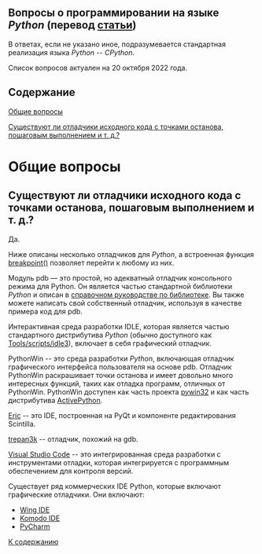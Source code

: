 ## Вопросы о программировании на языке *Python* (перевод [статьи](https://docs.python.org/3/faq/programming.html))

В ответах, если не указано иное, подразумевается стандартная реализация языка *Python* -- *CPython*.

Список вопросов актуален на 20 октября 2022 года.

## Содержание

[Общие вопросы](#общие-вопросы)

[Существуют ли отладчики исходного кода с точками останова, пошаговым выполнением и т. д.?](#существуют-ли-отладчики-исходного-кода-с-точками-останова-пошаговым-выполнением-и-т-д)



# Общие вопросы

## Существуют ли отладчики исходного кода с точками останова, пошаговым выполнением и т. д.? 

Да.

Ниже описаны несколько отладчиков для *Python*, а встроенная функция 
[breakpoint()](https://docs.python.org/3/library/functions.html#breakpoint) 
позволяет перейти к любому из них. 

Модуль pdb — это простой, но адекватный отладчик консольного режима для Python.
Он является частью стандартной библиотеки *Python* и описан
в [справочном руководстве по библиотеке](https://docs.python.org/3/library/pdb.html#module-pdb). 
Вы также можете написать свой собственный отладчик, используя в качестве
примера код для pdb. 

Интерактивная среда разработки IDLE, которая является частью стандартного
дистрибутива *Python* (обычно доступного как
[Tools/scripts/idle3](https://github.com/python/cpython/blob/main/Tools/scripts/idle3)),
включает в себя графический отладчик. 

PythonWin -- это среда разработки *Python*, включающая отладчик графического
интерфейса пользователя на основе pdb. Отладчик PythonWin раскрашивает точки 
останова и имеет довольно много интересных функций, таких как отладка программ, 
отличных от PythonWin. PythonWin доступен как часть проекта 
[pywin32](https://github.com/mhammond/pywin32) и как часть дистрибутива 
[ActivePython](https://www.activestate.com/products/python/). 

[Eric](https://eric-ide.python-projects.org/) -- это IDE, построенная на PyQt
и компоненте редактирования Scintilla.

[trepan3k](https://github.com/rocky/python3-trepan/) -- отладчик, похожий
на gdb.

[Visual Studio Code](https://code.visualstudio.com/) -- это интегрированная
среда разработки с инструментами отладки, которая интегрируется с программным обеспечением для контроля версий. 

Существует ряд коммерческих IDE Python, которые включают графические отладчики. Они включают: 

- [Wing IDE](https://wingware.com/) 
- [Komodo IDE](https://www.activestate.com/products/komodo-ide/)
- [PyCharm](https://www.jetbrains.com/pycharm/)

[К содержанию](#содержание)
